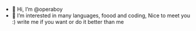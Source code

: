 - 👋 Hi, I’m @operaboy
- 👀 I’m interested in many languages, foood and coding,
  Nice to meet you :)
  write me if you want or do it better than me 

<!---
operaboy/operaboy is a ✨ special ✨ repository because its `README.md` (this file) appears on your GitHub profile.
You can click the Preview link to take a look at your changes.
--->

